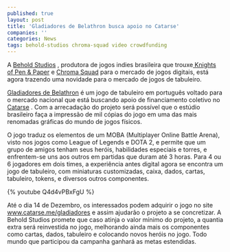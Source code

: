 ```yaml
---
published: true
layout: post
title: 'Gladiadores de Belathron busca apoio no Catarse'
companies: ''
categories: News
tags: behold-studios chroma-squad video crowdfunding
---
```

A <a href="http://beholdstudios.com.br/" target="_blank">Behold Studios</a>
, produtora de jogos indies brasileira que trouxe<a href="http://beholdstudios.com.br/games/knights-of-pen-paper/" target="_blank"> Knights of Pen & Paper</a>
 e <a href="http://beholdstudios.com.br/games/chroma-squad/" target="_blank">Chroma Squad</a>
 para o mercado de jogos digitais, está agora trazendo uma novidade para o mercado de jogos de tabuleiro.
 

 
<a href="http://www.catarse.me/pt/gladiadores" target="_blank">Gladiadores de Belathron</a>
 é um jogo de tabuleiro em português voltado para o mercado nacional que está buscando apoio de financiamento coletivo no <a href="http://www.catarse.me/pt/gladiadores" target="_blank">Catarse</a>
. Com a arrecadação do projeto será possível que o estúdio brasileiro faça a impressão de mil cópias do jogo em uma das mais renomadas gráficas do mundo de jogos físicos.
 

 
O jogo traduz os elementos de um MOBA (Multiplayer Online Battle Arena), visto nos jogos como League of Legends e DOTA 2, e permite que um grupo de amigos tenham seus heróis, habilidades especiais e torres, e enfrentem-se uns aos outros em partidas que duram até 3 horas. Para 4 ou 6 jogadores em dois times, a experiência antes digital agora se encontra um jogo de tabuleiro, com miniaturas customizadas, caixa, dados, cartas, tabuleiro, tokens, e diversos outros componentes.
 
{% youtube Q4d4vPBxFgU %}
 
Até o dia 14 de Dezembro, os interessados podem adquirir o jogo no site <a href="http://www.catarse.me/pt/gladiadores" target="_blank">www.catarse.me/gladiadores</a>
 e assim ajudarão o projeto a se concretizar. A Behold Studios promete que caso atinja o valor mínimo do projeto, a quantia extra será reinvestida no jogo, melhorando ainda mais os componentes como cartas, dados, tabuleiro e colocando novos heróis no jogo. Todo mundo que participou da campanha ganhará as metas estendidas.
